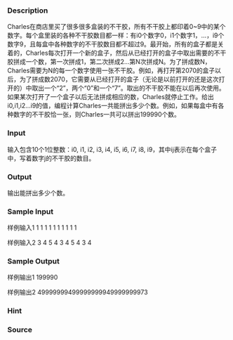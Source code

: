 
### Description
Charles在商店里买了很多很多盒装的不干胶，所有不干胶上都印着0~9中的某个数字。每个盒里装的各种不干胶数目都一样：有i0个数字0，i1个数字1，…，i9个数字9，且每盒中各种数字的不干胶数目都不超过9。最开始，所有的盒子都是关着的，Charles每次打开一个新的盒子，然后从已经打开的盒子中取出需要的不干胶拼成一个数，第一次拼成1，第二次拼成2…第N次拼成N。为了拼成数N，Charles需要为N的每一个数字使用一张不干胶。例如，再打开第2070的盒子以后，为了拼成数2070，它需要从已经打开的盒子（无论是以前打开的还是这次打开的）中取出一个“2”，两个“0”和一个“7”。取出的不干胶不能在以后再次使用。如果某次打开了一个盒子以后无法拼成相应的数，Charles就停止工作。给出i0,i1,i2…i9的值，编程计算Charles一共能拼出多少个数。例如，如果每盒中有各种数字的不干胶恰一张，则Charles一共可以拼出199990个数。

### Input
输入包含10个1位整数：i0, i1, i2, i3, i4, i5, i6, i7, i8, i9，其中ij表示在每个盒子中，写着数字j的不干胶的数目。


### Output
输出能拼出多少个数。


### Sample Input
样例输入1
1 1 1 1 1 1 1 1 1 1

样例输入2
3 4 5 4 3 4 5 4 3 4



### Sample Output
样例输出1
199990

样例输出2
49999999499999999949999999973
### Hint

### Source
